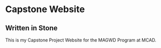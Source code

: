 # Capstone Website

## Written in Stone

This is my Capstone Project Website for the MAGWD Program at MCAD.
